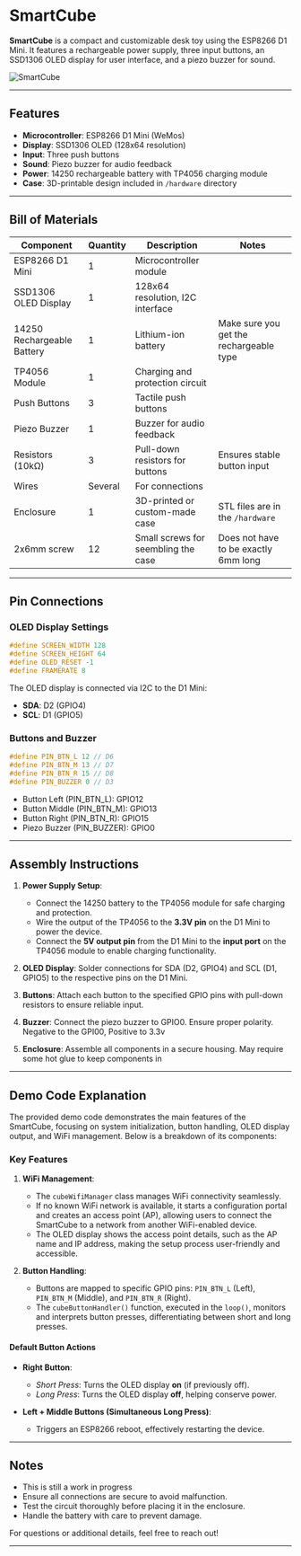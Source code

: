 # SmartCube

**SmartCube** is a compact and customizable desk toy using the ESP8266 D1 Mini. It features a rechargeable power supply, three input buttons, an SSD1306 OLED display for user interface, and a piezo buzzer for sound.  

![SmartCube](https://git.kopic.hr/tomislav/SmartCubeV1/raw/branch/main/hardware/pictures/cubez.jpg)

---

## Features  
- **Microcontroller**: ESP8266 D1 Mini (WeMos)  
- **Display**: SSD1306 OLED (128x64 resolution)  
- **Input**: Three push buttons  
- **Sound**: Piezo buzzer for audio feedback  
- **Power**: 14250 rechargeable battery with TP4056 charging module  
- **Case**: 3D-printable design included in `/hardware` directory  

---

## Bill of Materials  

| **Component**             | **Quantity** | **Description**                           | **Notes**                                   |  
|---------------------------|--------------|-------------------------------------------|---------------------------------------------|  
| ESP8266 D1 Mini           | 1            | Microcontroller module                    |                                             |  
| SSD1306 OLED Display      | 1            | 128x64 resolution, I2C interface          |                                             |  
| 14250 Rechargeable Battery| 1            | Lithium-ion battery                       | Make sure you get the rechargeable type     |  
| TP4056 Module             | 1            | Charging and protection circuit           |                                             |  
| Push Buttons              | 3            | Tactile push buttons                      |                                             |  
| Piezo Buzzer              | 1            | Buzzer for audio feedback                 |                                             |  
| Resistors (10kΩ)          | 3            | Pull-down resistors for buttons           | Ensures stable button input                 |  
| Wires                     | Several      | For connections                           |                                             |  
| Enclosure                 | 1            | 3D-printed or custom-made case            | STL files are in the `/hardware`            |  
| 2x6mm screw               | 12           | Small screws for seembling the case       | Does not have to be exactly 6mm long        |  

---

## Pin Connections  

### OLED Display Settings  
```c  
#define SCREEN_WIDTH 128  
#define SCREEN_HEIGHT 64  
#define OLED_RESET -1  
#define FRAMERATE 8  
```  
The OLED display is connected via I2C to the D1 Mini:  
- **SDA**: D2 (GPIO4)  
- **SCL**: D1 (GPIO5)  

### Buttons and Buzzer  
```c  
#define PIN_BTN_L 12 // D6  
#define PIN_BTN_M 13 // D7  
#define PIN_BTN_R 15 // D8  
#define PIN_BUZZER 0 // D3  
```  
- Button Left (PIN_BTN_L): GPIO12  
- Button Middle (PIN_BTN_M): GPIO13  
- Button Right (PIN_BTN_R): GPIO15  
- Piezo Buzzer (PIN_BUZZER): GPIO0  

---

## Assembly Instructions  

1. **Power Supply Setup**:  
   - Connect the 14250 battery to the TP4056 module for safe charging and protection.  
   - Wire the output of the TP4056 to the **3.3V pin** on the D1 Mini to power the device.  
   - Connect the **5V output pin** from the D1 Mini to the **input port** on the TP4056 module to enable charging functionality.  

2. **OLED Display**: Solder connections for SDA (D2, GPIO4) and SCL (D1, GPIO5) to the respective pins on the D1 Mini.  
3. **Buttons**: Attach each button to the specified GPIO pins with pull-down resistors to ensure reliable input.  
4. **Buzzer**: Connect the piezo buzzer to GPIO0. Ensure proper polarity. Negative to the GPI00, Positive to 3.3v
5. **Enclosure**: Assemble all components in a secure housing. May require some hot glue to keep components in

---

## Demo Code Explanation  

The provided demo code demonstrates the main features of the SmartCube, focusing on system initialization, button handling, OLED display output, and WiFi management. Below is a breakdown of its components:

### Key Features  

1. **WiFi Management**:  
   - The `cubeWifiManager` class manages WiFi connectivity seamlessly.  
   - If no known WiFi network is available, it starts a configuration portal and creates an access point (AP), allowing users to connect the SmartCube to a network from another WiFi-enabled device.  
   - The OLED display shows the access point details, such as the AP name and IP address, making the setup process user-friendly and accessible.

2. **Button Handling**:  
   - Buttons are mapped to specific GPIO pins: `PIN_BTN_L` (Left), `PIN_BTN_M` (Middle), and `PIN_BTN_R` (Right).  
   - The `cubeButtonHandler()` function, executed in the `loop()`, monitors and interprets button presses, differentiating between short and long presses.  

#### Default Button Actions  
- **Right Button**:  
  - *Short Press*: Turns the OLED display **on** (if previously off).  
  - *Long Press*: Turns the OLED display **off**, helping conserve power.  

- **Left + Middle Buttons (Simultaneous Long Press)**:  
  - Triggers an ESP8266 reboot, effectively restarting the device.  

---

## Notes  

- This is still a work in progress
- Ensure all connections are secure to avoid malfunction.  
- Test the circuit thoroughly before placing it in the enclosure.  
- Handle the battery with care to prevent damage.  

For questions or additional details, feel free to reach out!

---